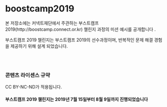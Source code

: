 # boostcamp2019

<p>본 저장소에는 커넥트재단에서 주관하는 부스트캠프 2019(http://boostcamp.connect.or.kr) 챌린지 과정의 미션 예시를 공개합니다 .</p>
<p>부스트캠프 2019 챌린지는 부스트캠프 2019의 선수과정이며, 반복적인 문제 해결 경험을 제공하기 위해 설계 되었습니다. </p>
<br>
<br>
<h3>콘텐츠 라이센스 규약</h3>
<p> CC BY-NC-ND가 적용됩니다.</p>
<h4>부스트캠프 2019 챌린지는 2019년 7월 15일부터 8월 9일까지 진행되었습니다 </h4> 
